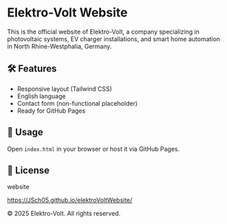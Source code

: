 # Elektro-Volt Website

This is the official website of Elektro-Volt, a company specializing in photovoltaic systems, EV charger installations, and smart home automation in North Rhine-Westphalia, Germany.

## 🛠 Features

- Responsive layout (Tailwind CSS)
- English language
- Contact form (non-functional placeholder)
- Ready for GitHub Pages

## 🚀 Usage

Open `index.html` in your browser or host it via GitHub Pages.

## 📄 License


website 

https://JSch05.github.io/elektroVoltWebsite/


© 2025 Elektro-Volt. All rights reserved.
